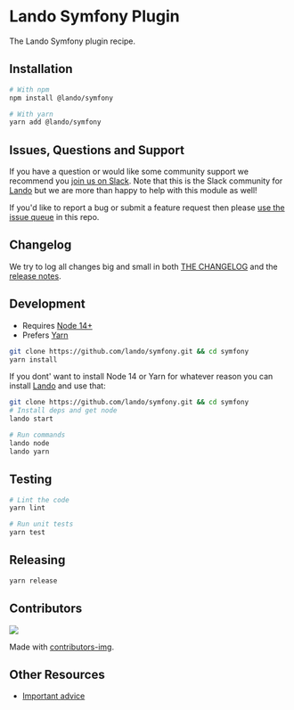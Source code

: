 # Lando Symfony Plugin

The Lando Symfony plugin recipe.

## Installation

```bash
# With npm
npm install @lando/symfony

# With yarn
yarn add @lando/symfony
```

## Issues, Questions and Support

If you have a question or would like some community support we recommend you [join us on Slack](https://launchpass.com/devwithlando). Note that this is the Slack community for [Lando](https://lando.dev) but we are more than happy to help with this module as well!

If you'd like to report a bug or submit a feature request then please [use the issue queue](https://github.com/lando/symfony/issues/new/choose) in this repo.

## Changelog

We try to log all changes big and small in both [THE CHANGELOG](https://github.com/lando/symfony/blob/main/CHANGELOG.md) and the [release notes](https://github.com/lando/symfony/releases).


## Development

* Requires [Node 14+](https://nodejs.org/dist/latest-v14.x/)
* Prefers [Yarn](https://classic.yarnpkg.com/lang/en/docs/install)

```bash
git clone https://github.com/lando/symfony.git && cd symfony
yarn install
```

If you dont' want to install Node 14 or Yarn for whatever reason you can install [Lando](https://docs.lando.dev/basics/installation.html) and use that:

```bash
git clone https://github.com/lando/symfony.git && cd symfony
# Install deps and get node
lando start

# Run commands
lando node
lando yarn
```

## Testing

```bash
# Lint the code
yarn lint

# Run unit tests
yarn test
```

## Releasing

```bash
yarn release
```

## Contributors

<a href="https://github.com/lando/symfony/graphs/contributors">
  <img src="https://contrib.rocks/image?repo=lando/symfony" />
</a>

Made with [contributors-img](https://contrib.rocks).

## Other Resources

* [Important advice](https://www.youtube.com/watch?v=WA4iX5D9Z64)